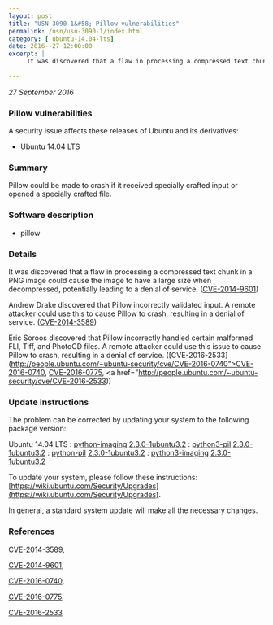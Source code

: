 ```yaml
---
layout: post
title: "USN-3090-1&#58; Pillow vulnerabilities"
permalink: /usn/usn-3090-1/index.html
category: [ ubuntu-14.04-lts]
date: 2016--27 12:00:00
excerpt: |
     It was discovered that a flaw in processing a compressed text chunk in a PNG image could cause the image to have a large size when decompressed, potentially leading to a denial of service. ([CVE-2014-9601](http://people.ubuntu.com/~ubuntu-security/cve/CVE-2014-9601))
    
--- 
```

 
 

*27 September 2016*

### Pillow vulnerabilities

A security issue affects these releases of Ubuntu and its derivatives:

* Ubuntu 14.04 LTS

### Summary

Pillow could be made to crash if it received specially crafted input or opened a specially crafted file.

### Software description

* pillow 

### Details

 It was discovered that a flaw in processing a compressed text chunk in a PNG image could cause the image to have a large size when decompressed, potentially leading to a denial of service. ([CVE-2014-9601](http://people.ubuntu.com/~ubuntu-security/cve/CVE-2014-9601))

Andrew Drake discovered that Pillow incorrectly validated input. A remote attacker could use this to cause Pillow to crash, resulting in a denial of service. ([CVE-2014-3589](http://people.ubuntu.com/~ubuntu-security/cve/CVE-2014-3589))

Eric Soroos discovered that Pillow incorrectly handled certain malformed FLI, Tiff, and PhotoCD files. A remote attacker could use this issue to cause Pillow to crash, resulting in a denial of service. ([CVE-2016-2533](http://people.ubuntu.com/~ubuntu-security/cve/CVE-2016-0740">CVE-2016-0740</a>, <a href="http://people.ubuntu.com/~ubuntu-security/cve/CVE-2016-0775">CVE-2016-0775</a>, <a href="http://people.ubuntu.com/~ubuntu-security/cve/CVE-2016-2533))

### Update instructions

The problem can be corrected by updating your system to the following package version:

Ubuntu 14.04 LTS
 : [python-imaging](https://launchpad.net/ubuntu/+source/pillow) <span> [2.3.0-1ubuntu3.2](https://launchpad.net/ubuntu/+source/pillow/2.3.0-1ubuntu3.2) </span> 
 : [python3-pil](https://launchpad.net/ubuntu/+source/pillow) <span> [2.3.0-1ubuntu3.2](https://launchpad.net/ubuntu/+source/pillow/2.3.0-1ubuntu3.2) </span> 
 : [python-pil](https://launchpad.net/ubuntu/+source/pillow) <span> [2.3.0-1ubuntu3.2](https://launchpad.net/ubuntu/+source/pillow/2.3.0-1ubuntu3.2) </span> 
 : [python3-imaging](https://launchpad.net/ubuntu/+source/pillow) <span> [2.3.0-1ubuntu3.2](https://launchpad.net/ubuntu/+source/pillow/2.3.0-1ubuntu3.2) </span> 

To update your system, please follow these instructions: [https://wiki.ubuntu.com/Security/Upgrades](https://wiki.ubuntu.com/Security/Upgrades).

In general, a standard system update will make all the necessary changes. 

### References

 
 [CVE-2014-3589](http://people.ubuntu.com/~ubuntu-security/cve/CVE-2014-3589), 

 [CVE-2014-9601](http://people.ubuntu.com/~ubuntu-security/cve/CVE-2014-9601), 

 [CVE-2016-0740](http://people.ubuntu.com/~ubuntu-security/cve/CVE-2016-0740), 

 [CVE-2016-0775](http://people.ubuntu.com/~ubuntu-security/cve/CVE-2016-0775), 

 [CVE-2016-2533](http://people.ubuntu.com/~ubuntu-security/cve/CVE-2016-2533)
 

